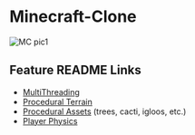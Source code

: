 # Minecraft-Clone
 
 ![MC pic1](https://user-images.githubusercontent.com/76859592/185042467-19a73c12-350d-416f-8b56-8931cb7eeaf6.jpg)

 
 ## Feature README Links ##
- [MultiThreading](https://github.com/slelyukh/Minecraft-Clone/blob/main/Feature%20ReadMEs/MultiThreadingREADME.txt)
- [Procedural Terrain](https://github.com/slelyukh/Minecraft-Clone/blob/main/Feature%20ReadMEs/AdditionalBiomesREADME.txt)
- [Procedural Assets](https://github.com/slelyukh/Minecraft-Clone/blob/main/Feature%20ReadMEs/proceduralAssetsREADME.txt) (trees, cacti, igloos, etc.)
- [Player Physics](https://github.com/slelyukh/Minecraft-Clone/blob/main/Feature%20ReadMEs/proceduralAssetsREADME.txt)
